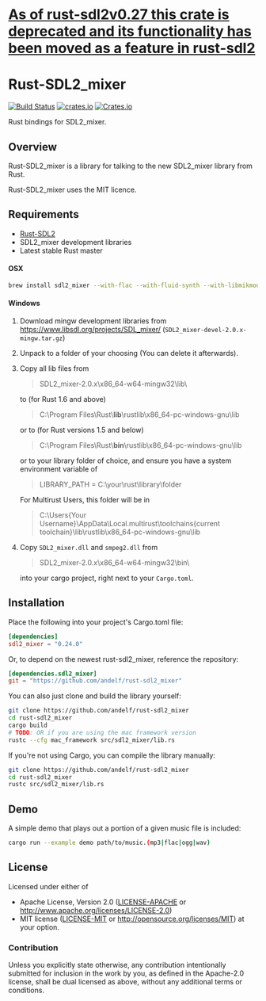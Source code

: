 # [As of rust-sdl2v0.27 this crate is deprecated and its functionality has been moved as a feature in rust-sdl2](https://github.com/AngryLawyer/rust-sdl2)

Rust-SDL2_mixer
=============

[![Build Status](https://travis-ci.org/andelf/rust-sdl2_mixer.svg?branch=master)](https://travis-ci.org/andelf/rust-sdl2_mixer)
[![crates.io](http://meritbadge.herokuapp.com/sdl2_mixer)](https://crates.io/crates/sdl2_mixer)
[![Crates.io](https://img.shields.io/crates/l/sdl2_mixer.svg)](https://github.com/andelf/rust-sdl2_mixer/blob/master/LICENSE-MIT)

Rust bindings for SDL2_mixer.

## Overview

Rust-SDL2_mixer is a library for talking to the new SDL2_mixer library from Rust.

Rust-SDL2_mixer uses the MIT licence.

## Requirements

* [Rust-SDL2](https://github.com/AngryLawyer/rust-sdl2)
* SDL2_mixer development libraries
* Latest stable Rust master

#### OSX

```bash
brew install sdl2_mixer --with-flac --with-fluid-synth --with-libmikmod --with-libmodplug --with-libvorbis --with-smpeg2
```
    
#### Windows

1. Download mingw development libraries from https://www.libsdl.org/projects/SDL_mixer/
(`SDL2_mixer-devel-2.0.x-mingw.tar.gz`)
2. Unpack to a folder of your choosing (You can delete it afterwards).
3. Copy all lib files from
    > SDL2_mixer-2.0.x\x86_64-w64-mingw32\lib\

    to (for Rust 1.6 and above) 
    > C:\Program Files\Rust\\**lib**\rustlib\x86_64-pc-windows-gnu\lib

    or to (for Rust versions 1.5 and below)
    > C:\Program Files\Rust\\**bin**\rustlib\x86_64-pc-windows-gnu\lib
    
    or to your library folder of choice, and ensure you have a system environment variable of
    > LIBRARY_PATH = C:\your\rust\library\folder

	For Multirust Users, this folder will be in
	> C:\Users\{Your Username}\AppData\Local\.multirust\toolchains\{current toolchain}\lib\rustlib\x86_64-pc-windows-gnu\lib
4. Copy `SDL2_mixer.dll` and `smpeg2.dll` from 
    > SDL2_mixer-2.0.x\x86_64-w64-mingw32\bin\

    into your cargo project, right next to your `Cargo.toml`.

## Installation

Place the following into your project's Cargo.toml file:

```toml
[dependencies]
sdl2_mixer = "0.24.0"
```

Or, to depend on the newest rust-sdl2_mixer, reference the repository:

```toml
[dependencies.sdl2_mixer]
git = "https://github.com/andelf/rust-sdl2_mixer"
```

You can also just clone and build the library yourself:

```bash
git clone https://github.com/andelf/rust-sdl2_mixer
cd rust-sdl2_mixer
cargo build
# TODO: OR if you are using the mac framework version
rustc --cfg mac_framework src/sdl2_mixer/lib.rs
```

If you're not using Cargo, you can compile the library manually:

```bash
git clone https://github.com/andelf/rust-sdl2_mixer
cd rust-sdl2_mixer
rustc src/sdl2_mixer/lib.rs
```

## Demo

A simple demo that plays out a portion of a given music file is included:

```bash
cargo run --example demo path/to/music.(mp3|flac|ogg|wav)
```

## License

Licensed under either of
 * Apache License, Version 2.0 ([LICENSE-APACHE](LICENSE-APACHE) or http://www.apache.org/licenses/LICENSE-2.0)
 * MIT license ([LICENSE-MIT](LICENSE-MIT) or http://opensource.org/licenses/MIT)
at your option.

### Contribution

Unless you explicitly state otherwise, any contribution intentionally submitted
for inclusion in the work by you, as defined in the Apache-2.0 license, shall be dual licensed as above, without any
additional terms or conditions.
